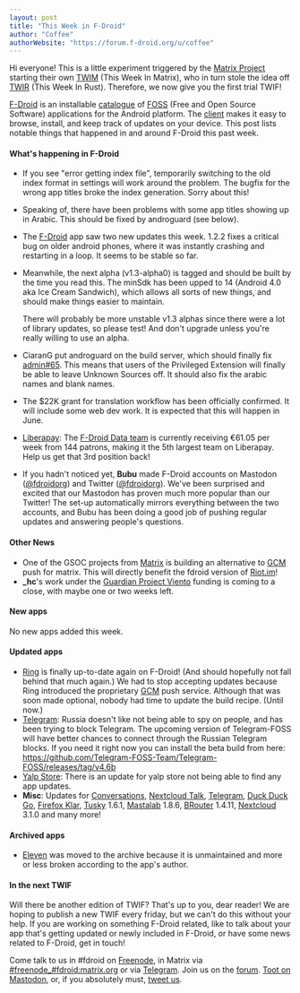 ```yaml
---
layout: post
title: "This Week in F-Droid"
author: "Coffee"
authorWebsite: "https://forum.f-droid.org/u/coffee"
---
```


Hi everyone! This is a little experiment triggered by the [Matrix Project](https://matrix.org/) starting their own [TWIM](https://matrix.org/blog/2018/04/20/this-week-in-matrix-2018-04-20/) (This Week In Matrix), who in turn stole the idea off [TWIR](https://this-week-in-rust.org/) (This Week In Rust). Therefore, we now give you the first trial TWIF!

[F-Droid](https://f-droid.org/) is an installable [catalogue](https://f-droid.org/packages/) of [FOSS](https://en.wikipedia.org/wiki/Free_and_open-source_software) (Free and Open Source Software) applications for the Android platform. The [client](https://f-droid.org/packages/org.fdroid.fdroid/) makes it easy to browse, install, and keep track of updates on your device. This post lists notable things that happened in and around F-Droid this past week.

#### What's happening in F-Droid

* If you see "error getting index file", temporarily switching to the old index format in settings will work around the problem. The bugfix for the wrong app titles broke the index generation. Sorry about this!
* Speaking of, there have been problems with some app titles showing up in Arabic. This should be fixed by androguard (see below).
* The [F-Droid](https://f-droid.org/packages/org.fdroid.fdroid/) app saw two new updates this week. 1.2.2 fixes a critical bug on older android phones, where it was instantly crashing and restarting in a loop. It seems to be stable so far.
* Meanwhile, the next alpha (v1.3-alpha0) is tagged and should be built by the time you read this. The minSdk has been upped to 14 (Android 4.0 aka Ice Cream Sandwich), which allows all sorts of new things, and should make things easier to maintain.

  There will probably be more unstable v1.3 alphas since there were a lot of library updates, so please test! And don't upgrade unless you're really willing to use an alpha.
* CiaranG put androguard on the build server, which should finally fix [admin#65](https://gitlab.com/fdroid/admin/issues/65). This means that users of the Privileged Extension will finally be able to leave Unknown Sources off. It should also fix the arabic names and blank names.
* The $22K grant for translation workflow has been officially confirmed. It will include some web dev work. It is expected that this will happen in June.
* [Liberapay](https://liberapay.com/): The [F-Droid Data team](https://liberapay.com/F-Droid-Data) is currently receiving €61.05 per week from 144 patrons, making it the 5th largest team on Liberapay. Help us get that 3rd position back!
* If you hadn't noticed yet, **Bubu** made F-Droid accounts on Mastodon ([@fdroidorg](https://mastodon.technology/@fdroidorg)) and Twitter ([@fdroidorg](https://twitter.com/fdroidorg)). We've been surprised and excited that our Mastodon has proven much more popular than our Twitter! The set-up automatically mirrors everything between the two accounts, and Bubu has been doing a good job of pushing regular updates and answering people's questions.

#### Other News

* One of the GSOC projects from [Matrix](https://matrix.org/) is building an alternative to [GCM](https://en.wikipedia.org/wiki/Google_Cloud_Messaging) push for matrix. This will directly benefit the fdroid version of [Riot.im](https://f-droid.org/packages/im.vector.alpha/)!  
* **_hc**'s work under the [Guardian Project Viento](https://guardianproject.info/wind/) funding is coming to a close, with maybe one or two weeks left.

#### New apps

No new apps added this week.

#### Updated apps

* [Ring](https://f-droid.org/packages/cx.ring/) is finally up-to-date again on F-Droid! (And should hopefully not fall behind that much again.) We had to stop accepting updates because Ring introduced the proprietary [GCM](https://en.wikipedia.org/wiki/Google_Cloud_Messaging) push service. Although that was soon made optional, nobody had time to update the build recipe. (Until now.)
* [Telegram](https://f-droid.org/packages/org.telegram.messenger/): Russia doesn't like not being able to spy on people, and has been trying to block Telegram. The upcoming version of Telegram-FOSS will have better chances to connect through the Russian Telegram blocks. If you need it right now you can install the beta build from here: https://github.com/Telegram-FOSS-Team/Telegram-FOSS/releases/tag/v4.6b
* [Yalp Store](https://f-droid.org/packages/com.github.yeriomin.yalpstore/): There is an update for yalp store not being able to find any app updates.
* **Misc**: Updates for [Conversations](https://f-droid.org/packages/eu.siacs.conversations/), [Nextcloud Talk](https://f-droid.org/packages/com.nextcloud.talk2/), [Telegram](https://f-droid.org/packages/org.telegram.messenger/), [Duck Duck Go](https://f-droid.org/packages/se.johanhil.duckduckgo/), [Firefox Klar](https://f-droid.org/packages/org.mozilla.klar/), [Tusky](https://f-droid.org/packages/com.keylesspalace.tusky/) 1.6.1, [Mastalab](https://f-droid.org/packages/fr.gouv.etalab.mastodon/) 1.8.6, [BRouter](https://f-droid.org/packages/btools.routingapp/) 1.4.11, [Nextcloud](https://f-droid.org/packages/com.nextcloud.client/) 3.1.0 and many more!

#### Archived apps

* [Eleven](https://gitlab.com/ymber/Eleven) was moved to the archive because it is unmaintained and more or less broken according to the app's author.

#### In the next TWIF

Will there be another edition of TWIF? That's up to you, dear reader! We are hoping to publish a new TWIF every friday, but we can't do this without your help. If you are working on something F-Droid related, like to talk about your app that's getting updated or newly included in F-Droid, or have some news related to F-Droid, get in touch!

Come talk to us in #fdroid on [Freenode](https://freenode.net/), in Matrix via [#freenode_#fdroid:matrix.org](https://matrix.to/#/#freenode_#fdroid:matrix.org) or via [Telegram](https://t.me/joinchat/AlRQekvjWDTuQrCgMYSNVA). Join us on the [forum](https://forum.f-droid.org/). [Toot on Mastodon](https://mastodon.technology/@fdroidorg), or, if you absolutely must, [tweet us](https://twitter.com/fdroidorg).

